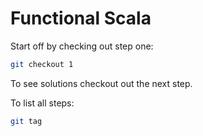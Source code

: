 # Functional Scala

Start off by checking out step one:

```bash
git checkout 1
```

To see solutions checkout out the next step.

To list all steps:

```bash
git tag
```



